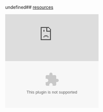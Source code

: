 undefined## [resources](resources)

![CharacterCreator.jar](https://raw.githubusercontent.com/Klokinator/FE-Repo/main/Portrait%20Repository/Assistive%20GBA%20Portrait%20Creators/FE%20Character%20Creator%20v1%20(TheFlyingMinotaur)/CharacterCreator.jar "CharacterCreator.jar")![Source Code.zip](https://raw.githubusercontent.com/Klokinator/FE-Repo/main/Portrait%20Repository/Assistive%20GBA%20Portrait%20Creators/FE%20Character%20Creator%20v1%20(TheFlyingMinotaur)/Source%20Code.zip "Source Code.zip")